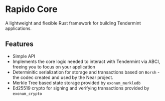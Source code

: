 
# Rapido Core 

A lightweight and flexible Rust framework for building Tendermint applications.

## Features
* Simple API
* Implements the core logic needed to interact with Tendermint via ABCI, freeing you to focus on your application
* Determinitic serialization for storage and transactions based on `Borsh` - the codec created and used by the Near project.
* Merkle Tree based state storage provided by `exonum_merkledb`
* Ed25519 crypto for signing and verifying transactions provided by `exonum_crypto`




